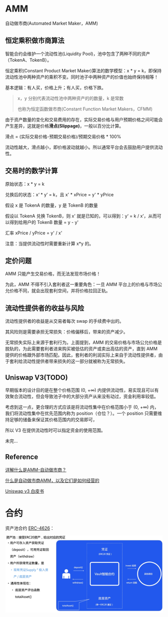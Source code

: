 
# AMM

自动做市商(Automated Market Maker，AMM)

## 恒定乘积做市商算法

智能合约会维护一个流动性池(Liquidity Pool)，池中包含了两种不同的资产（TokenA、TokenB）。

恒定乘积(Constant Product Market Maker)算法的数学模型：x * y = k，即保持流动性池中两种资产的乘积不变。同时池子中两种资产的价值也始终保持相等！

基本逻辑：有人买，价格上升；有人买，价格下跌。

> x，y 分别代表流动性池中两种资产的的数量，k 是常数
> 
> 也称为恒定函数做市商(Constant Function Market Makers，CFMM)

由于资产数量的变化和交易费用的存在，实际交易价格与用户预期价格之间可能会产生差异，这就是价格**滑点(Slippage)**，一般以百分比计算。

滑点 = (实际交易价格-预期交易价格)/预期交易价格 * 100%

流动性越大，滑点越小，即价格波动就越小。所以通常平台会去鼓励用户提供流动性。

## 交易时的数学计算

原始状态：x * y = k

兑换后的状态：x‘ * y’ = k，且 x' * xPrice = y' * yPrice

假设 x 是 TokenA 的数量，y 是 TokenB 的数量

假设以 TokenA 兑换 TokenB，则 x' 就是已知的，可以得到：y‘ = k / x’，从而可以得到给用户的 TokenB 数量 = y - y'

汇率 xPrice / yPrice = y' / x'

注意：当提供流动性时需要重新计算 x*y 的。

## 定价问题

AMM 只能产生交易价格，而无法发现市场价格！

为此，AMM 不得不引入套利者这一重要角色：一旦 AMM 平台上的价格与市场公允价格不同，就会出现套利空间，并将价格拉回正轨。

## 流动性提供者的收益与风险

流动性提供者的收益是从交易者每次 swap 的手续费中出的。

其风险则是需要承担无常损失：价格偏移后，带来的资产减少。

无常损失实际上来源于套利行为。上面提到，AMM 的交易价格与市场公允价格是脱轨的，为此需要套利者进来购买被低估的资产或卖出高估的资产，直到 AMM 提供的价格跟外部市场匹配。因此，套利者的利润实际上来自于流动性提供者，由于套利给流动性提供者带来损失的这一部分就被称为无常损失。

## Uniswap V3(TODO)

早期版本的设计目的是在整个价格范围 (0, +∞) 内提供流动性，易实现且可以有效聚合流动性，但会导致池子中的大部分资产从来没有动过，资金利用率较低。

考虑到这一点，更合理的方式应该是将流动性集中在价格范围小于 (0, +∞) 内，我们将流动性集中在优先范围内称为 position（仓位？）。一个 position 只需要维持足够的储备来保证其价格范围内的交易即可，

所以 V3 在提供流动性时可以指定资金的使用范围。

未完...

## Reference

[详解什么是AMM-自动做市商？](https://mp.weixin.qq.com/s?src=11&timestamp=1703232658&ver=4971&signature=GFbqTbu4pHRTnJAn5xg6fde2KN1yKGtENbWv*UzUxkPCkjUTRrz-TECK9A5KQ145iTLrhx98KuYbU0EYsqUp8o3yxiYcnneAS8CU3CkVvkRgbY3G78xgeBazJp1ilZDA)

[什么是自动做市商AMM，以及它们是如何经营的](https://zhuanlan.zhihu.com/p/409074055)

[Uniswap v3 白皮书](https://uniswap.org/whitepaper-v3.pdf)

# 合约

资产池合约 [ERC-4626](https://eips.ethereum.org/EIPS/eip-4626)：

![](../images/eip-4626.png)
